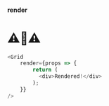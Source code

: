 #### render
# ⚠🚧⚠
```js
<Grid
    render={props => {
        return (
          <div>Rendered!</div>
        );
    }}
/>  
```
